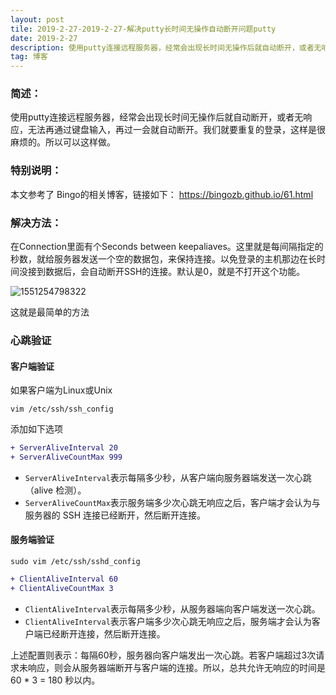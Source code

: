 ```yaml
---
layout: post
tile: 2019-2-27-2019-2-27-解决putty长时间无操作自动断开问题putty
date: 2019-2-27
description: 使用putty连接远程服务器，经常会出现长时间无操作后就自动断开，或者无响应，无法再通过键盘输入，再过一会就自动断开。我们就要重复的登录，这样是很麻烦的。所以有了这样一篇博文
tag: 博客
---
```




### 简述：

使用putty连接远程服务器，经常会出现长时间无操作后就自动断开，或者无响应，无法再通过键盘输入，再过一会就自动断开。我们就要重复的登录，这样是很麻烦的。所以可以这样做。

### 特别说明：

本文参考了 Bingo的相关博客，链接如下： <https://bingozb.github.io/61.html>



### 解决方法：

在Connection里面有个Seconds between keepaliaves。这里就是每间隔指定的秒数，就给服务器发送一个空的数据包，来保持连接。以免登录的主机那边在长时间没接到数据后，会自动断开SSH的连接。默认是0，就是不打开这个功能。 

![1551254798322](C:/Users/96381/Documents/SakumyZ%E7%9A%84%E5%B7%A5%E5%85%B7%E7%AE%B1/1551254798322.png)

这就是最简单的方法

### 心跳验证

#### 客户端验证

如果客户端为Linux或Unix

```shell
vim /etc/ssh/ssh_config
```

添加如下选项

```diff
+ ServerAliveInterval 20
+ ServerAliveCountMax 999
```

- `ServerAliveInterval`表示每隔多少秒，从客户端向服务器端发送一次心跳（alive 检测）。
- `ServerAliveCountMax`表示服务端多少次心跳无响应之后，客户端才会认为与服务器的 SSH 连接已经断开，然后断开连接。

#### 服务端验证

```shell
sudo vim /etc/ssh/sshd_config
```



```diff
+ ClientAliveInterval 60
+ ClientAliveCountMax 3
```

- `ClientAliveInterval`表示每隔多少秒，从服务器端向客户端发送一次心跳。
- `ClientAliveInterval`表示客户端多少次心跳无响应之后，服务端才会认为客户端已经断开连接，然后断开连接。

上述配置则表示：每隔60秒，服务器向客户端发出一次心跳。若客户端超过3次请求未响应，则会从服务器端断开与客户端的连接。所以，总共允许无响应的时间是 60 * 3 = 180 秒以内。